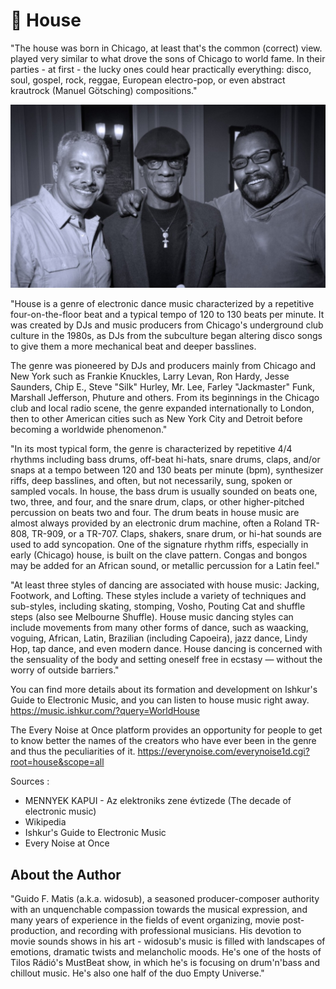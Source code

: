 # 🥁 House

"The house was born in Chicago, at least that's the common (correct) view.
played very similar to what drove the sons of Chicago to world fame. In their
parties - at first - the lucky ones could hear practically everything: disco,
soul, gospel, rock, reggae, European electro-pop, or even abstract krautrock
(Manuel Götsching) compositions."

![House music pioneers Alan King, Robert Williams and Derrick Carter](_static/images/house/house.jpeg)

"House is a genre of electronic dance music characterized by a repetitive
four-on-the-floor beat and a typical tempo of 120 to 130 beats per minute. It
was created by DJs and music producers from Chicago's underground club culture
in the 1980s, as DJs from the subculture began altering disco songs to give them
a more mechanical beat and deeper basslines.

The genre was pioneered by DJs and producers mainly from Chicago and New York
such as Frankie Knuckles, Larry Levan, Ron Hardy, Jesse Saunders, Chip E., Steve
"Silk" Hurley, Mr. Lee, Farley "Jackmaster" Funk, Marshall Jefferson, Phuture
and others. From its beginnings in the Chicago club and local radio scene, the
genre expanded internationally to London, then to other American cities such as
New York City and Detroit before becoming a worldwide phenomenon."

"In its most typical form, the genre is characterized by repetitive 4/4 rhythms
including bass drums, off-beat hi-hats, snare drums, claps, and/or snaps at a
tempo between 120 and 130 beats per minute (bpm), synthesizer riffs, deep
basslines, and often, but not necessarily, sung, spoken or sampled vocals. In
house, the bass drum is usually sounded on beats one, two, three, and four, and
the snare drum, claps, or other higher-pitched percussion on beats two and four.
The drum beats in house music are almost always provided by an electronic drum
machine, often a Roland TR-808, TR-909, or a TR-707. Claps, shakers, snare drum,
or hi-hat sounds are used to add syncopation. One of the signature rhythm riffs,
especially in early (Chicago) house, is built on the clave pattern. Congas and
bongos may be added for an African sound, or metallic percussion for a Latin
feel."

"At least three styles of dancing are associated with house music: Jacking,
Footwork, and Lofting. These styles include a variety of techniques and
sub-styles, including skating, stomping, Vosho, Pouting Cat and shuffle steps
(also see Melbourne Shuffle). House music dancing styles can include movements
from many other forms of dance, such as waacking, voguing, African, Latin,
Brazilian (including Capoeira), jazz dance, Lindy Hop, tap dance, and even
modern dance. House dancing is concerned with the sensuality of the body and
setting oneself free in ecstasy — without the worry of outside barriers."

You can find more details about its formation and development on Ishkur's Guide
to Electronic Music, and you can listen to house music right away.
<https://music.ishkur.com/?query=WorldHouse>

The Every Noise at Once platform provides an opportunity for people to get to
know better the names of the creators who have ever been in the genre and thus
the peculiarities of it.
<https://everynoise.com/everynoise1d.cgi?root=house&scope=all>

Sources :

- MENNYEK KAPUI - Az elektroniks zene évtizede (The decade of electronic music)
- Wikipedia
- Ishkur's Guide to Electronic Music
- Every Noise at Once

## About the Author

"Guido F. Matis (a.k.a. widosub), a seasoned producer-composer authority with an
unquenchable compassion towards the musical expression, and many years of
experience in the fields of event organizing, movie post-production, and
recording with professional musicians. His devotion to movie sounds shows in his
art - widosub's music is filled with landscapes of emotions, dramatic twists and
melancholic moods. He's one of the hosts of Tilos Rádió's MustBeat show, in
which he's is focusing on drum'n'bass and chillout music. He's also one half of
the duo Empty Universe."
